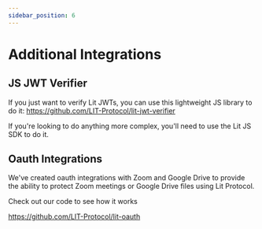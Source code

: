 ```yaml
---
sidebar_position: 6
---
```


# Additional Integrations

## JS JWT Verifier

If you just want to verify Lit JWTs, you can use this lightweight JS library to do it: https://github.com/LIT-Protocol/lit-jwt-verifier

If you're looking to do anything more complex, you'll need to use the Lit JS SDK to do it.

## Oauth Integrations

We've created oauth integrations with Zoom and Google Drive to provide the ability to protect Zoom meetings or Google Drive files using Lit Protocol.

Check out our code to see how it works

https://github.com/LIT-Protocol/lit-oauth
